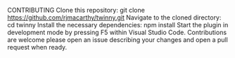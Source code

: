 CONTRIBUTING
Clone this repository:
git clone https://github.com/rjmacarthy/twinny.git
Navigate to the cloned directory:
cd twinny
Install the necessary dependencies:
npm install
Start the plugin in development mode by pressing F5 within Visual Studio Code.
Contributions are welcome please open an issue describing your changes and open a pull request when ready.
